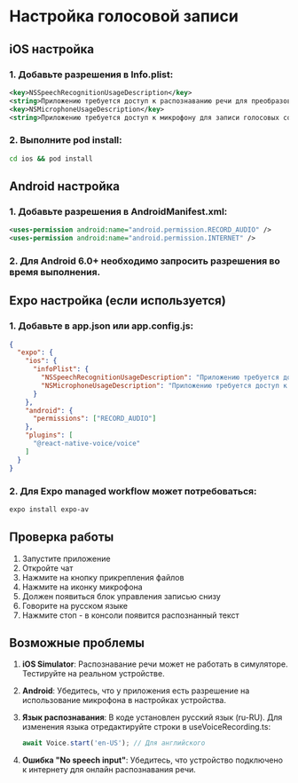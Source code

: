 # Настройка голосовой записи

## iOS настройка

### 1. Добавьте разрешения в Info.plist:
```xml
<key>NSSpeechRecognitionUsageDescription</key>
<string>Приложению требуется доступ к распознаванию речи для преобразования голоса в текст</string>
<key>NSMicrophoneUsageDescription</key>
<string>Приложению требуется доступ к микрофону для записи голосовых сообщений</string>
```

### 2. Выполните pod install:
```bash
cd ios && pod install
```

## Android настройка

### 1. Добавьте разрешения в AndroidManifest.xml:
```xml
<uses-permission android:name="android.permission.RECORD_AUDIO" />
<uses-permission android:name="android.permission.INTERNET" />
```

### 2. Для Android 6.0+ необходимо запросить разрешения во время выполнения.

## Expo настройка (если используется)

### 1. Добавьте в app.json или app.config.js:
```json
{
  "expo": {
    "ios": {
      "infoPlist": {
        "NSSpeechRecognitionUsageDescription": "Приложению требуется доступ к распознаванию речи для преобразования голоса в текст",
        "NSMicrophoneUsageDescription": "Приложению требуется доступ к микрофону для записи голосовых сообщений"
      }
    },
    "android": {
      "permissions": ["RECORD_AUDIO"]
    },
    "plugins": [
      "@react-native-voice/voice"
    ]
  }
}
```

### 2. Для Expo managed workflow может потребоваться:
```bash
expo install expo-av
```

## Проверка работы

1. Запустите приложение
2. Откройте чат
3. Нажмите на кнопку прикрепления файлов
4. Нажмите на иконку микрофона
5. Должен появиться блок управления записью снизу
6. Говорите на русском языке
7. Нажмите стоп - в консоли появится распознанный текст

## Возможные проблемы

1. **iOS Simulator**: Распознавание речи может не работать в симуляторе. Тестируйте на реальном устройстве.

2. **Android**: Убедитесь, что у приложения есть разрешение на использование микрофона в настройках устройства.

3. **Язык распознавания**: В коде установлен русский язык (ru-RU). Для изменения языка отредактируйте строки в useVoiceRecording.ts:
   ```typescript
   await Voice.start('en-US'); // Для английского
   ```

4. **Ошибка "No speech input"**: Убедитесь, что устройство подключено к интернету для онлайн распознавания речи.

